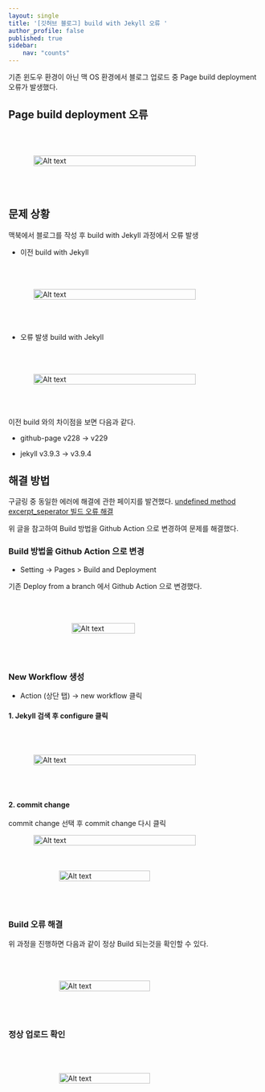 ```yaml
---
layout: single
title: '[깃허브 블로그] build with Jekyll 오류 '
author_profile: false
published: true
sidebar:
    nav: "counts"
---
```


기존 윈도우 환경이 아닌 맥 OS 환경에서 블로그 업로드 중  Page build deployment 오류가 발생했다. 


##  Page build deployment 오류 

<div style="display: flex; justify-content: center;">
  <img src="{{site.url}}\images\2023-11-20-github-blog-error\build-error.png" alt="Alt text" style="width: 80%; margin: 50px;">
</div>


## 문제 상황 
맥북에서 블로그를 작성 후 build with Jekyll 과정에서 오류 발생 

- 이전 build with Jekyll
<div style="display: flex; justify-content: center;">
  <img src="{{site.url}}\images\2023-11-20-github-blog-error\v228.png" alt="Alt text" style="width: 80%; margin: 50px;">
</div>


- 오류 발생 build with Jekyll
<div style="display: flex; justify-content: center;">
  <img src="{{site.url}}\images\2023-11-20-github-blog-error\v229.png" alt="Alt text" style="width: 80%; margin: 50px;">
</div>

이전 build 와의 차이점을 보면 다음과 같다. 

- github-page v228 -> v229

- jekyll v3.9.3 -> v3.9.4 

## 해결 방법 
구글링 중 동일한 에러에 해결에 관한 페이지를 발견했다. 
<a href = 'https://peterica.tistory.com/551'> undefined method excerpt_seperator 빌드 오류 해결 </a>

위 글을 참고하여 Build 방법을 Github Action 으로 변경하여 문제를 해결했다. 


### Build 방법을 Github Action 으로 변경

- Setting -> Pages > Build and Deployment 
  
기존 Deploy from a branch 에서  Github Action 으로 변경했다. 

<div style="display: flex; justify-content: center;">
  <img src="{{site.url}}\images\2023-11-20-github-blog-error\github_action.png" alt="Alt text" style="width: 50%; margin: 50px;">
</div>

### New Workflow 생성 

- Action (상단 탭) -> new workflow 클릭 

#### 1. Jekyll 검색 후 configure 클릭 

<div style="display: flex; justify-content: center;">
  <img src="{{site.url}}\images\2023-11-20-github-blog-error\workflow.png" alt="Alt text" style="width: 80%; margin: 50px;">
</div>

#### 2. commit change 
commit change 선택 후 commit change 다시 클릭 

<div style="display: flex; justify-content: center;">
  <img src="{{site.url}}\images\2023-11-20-github-blog-error\commit_change.png" alt="Alt text" style="width: 80%;">
</div>
<div style="display: flex; justify-content: center;">
  <img src="{{site.url}}\images\2023-11-20-github-blog-error\commit_change2.png" alt="Alt text" style="width: 60%; margin: 50px;">
</div>

### Build 오류 해결 
위 과정을 진행하면 다음과 같이 정상 Build 되는것을 확인할 수 있다. 
<div style="display: flex; justify-content: center;">
  <img src="{{site.url}}\images\2023-11-20-github-blog-error\build_fin.png" alt="Alt text" style="width: 60%; margin: 50px;">
</div>

### 정상 업로드 확인
<div style="display: flex; justify-content: center;">
  <img src="{{site.url}}\images\2023-11-20-github-blog-error\upload_check.png" alt="Alt text" style="width: 60%; margin: 50px;">
</div>
